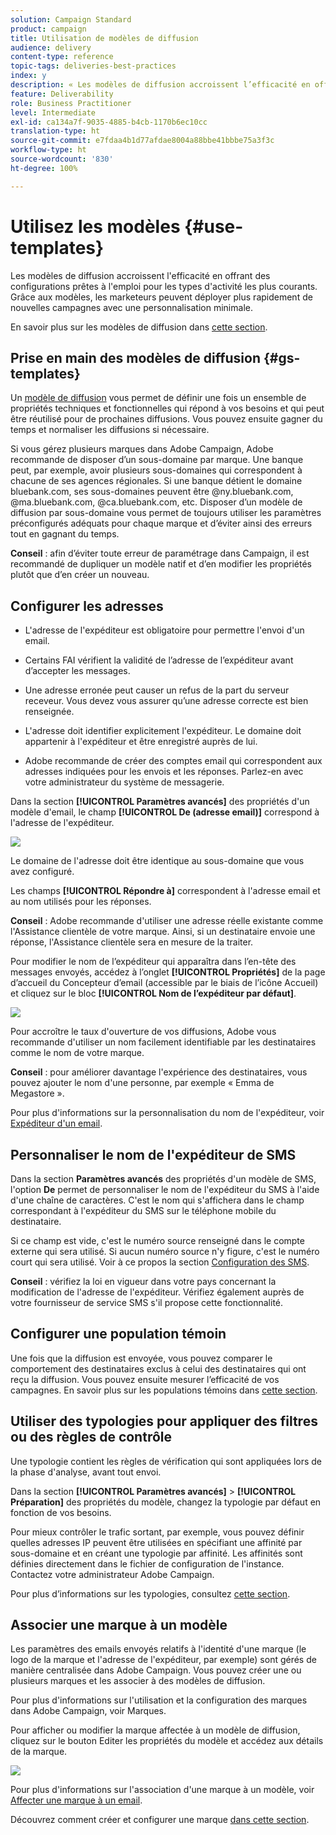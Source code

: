 ```yaml
---
solution: Campaign Standard
product: campaign
title: Utilisation de modèles de diffusion
audience: delivery
content-type: reference
topic-tags: deliveries-best-practices
index: y
description: « Les modèles de diffusion accroissent l’efficacité en offrant des configurations prêtes à l’emploi pour les types d’activité les plus courants. »
feature: Deliverability
role: Business Practitioner
level: Intermediate
exl-id: ca134a7f-9035-4885-b4cb-1170b6ec10cc
translation-type: ht
source-git-commit: e7fdaa4b1d77afdae8004a88bbe41bbbe75a3f3c
workflow-type: ht
source-wordcount: '830'
ht-degree: 100%

---
```


# Utilisez les modèles {#use-templates}

Les modèles de diffusion accroissent l&#39;efficacité en offrant des configurations prêtes à l&#39;emploi pour les types d&#39;activité les plus courants. Grâce aux modèles, les marketeurs peuvent déployer plus rapidement de nouvelles campagnes avec une personnalisation minimale.

En savoir plus sur les modèles de diffusion dans [cette section](../../start/using/marketing-activity-templates.md).

## Prise en main des modèles de diffusion {#gs-templates}

Un [modèle de diffusion](../../start/using/marketing-activity-templates.md#creating-a-new-template) vous permet de définir une fois un ensemble de propriétés techniques et fonctionnelles qui répond à vos besoins et qui peut être réutilisé pour de prochaines diffusions. Vous pouvez ensuite gagner du temps et normaliser les diffusions si nécessaire.

Si vous gérez plusieurs marques dans Adobe Campaign, Adobe recommande de disposer d’un sous-domaine par marque. Une banque peut, par exemple, avoir plusieurs sous-domaines qui correspondent à chacune de ses agences régionales. Si une banque détient le domaine bluebank.com, ses sous-domaines peuvent être @ny.bluebank.com, @ma.bluebank.com, @ca.bluebank.com, etc. Disposer d’un modèle de diffusion par sous-domaine vous permet de toujours utiliser les paramètres préconfigurés adéquats pour chaque marque et d’éviter ainsi des erreurs tout en gagnant du temps.

**Conseil** : afin d’éviter toute erreur de paramétrage dans Campaign, il est recommandé de dupliquer un modèle natif et d’en modifier les propriétés plutôt que d’en créer un nouveau.

## Configurer les adresses

* L&#39;adresse de l&#39;expéditeur est obligatoire pour permettre l&#39;envoi d&#39;un email.

* Certains FAI vérifient la validité de l’adresse de l’expéditeur avant d’accepter les messages.

* Une adresse erronée peut causer un refus de la part du serveur receveur. Vous devez vous assurer qu’une adresse correcte est bien renseignée.

* L&#39;adresse doit identifier explicitement l&#39;expéditeur. Le domaine doit appartenir à l&#39;expéditeur et être enregistré auprès de lui.

* Adobe recommande de créer des comptes email qui correspondent aux adresses indiquées pour les envois et les réponses. Parlez-en avec votre administrateur du système de messagerie.

Dans la section **[!UICONTROL Paramètres avancés]** des propriétés d&#39;un modèle d&#39;email, le champ **[!UICONTROL De (adresse email)]** correspond à l&#39;adresse de l&#39;expéditeur.

![](assets/template-parameters.png)

Le domaine de l&#39;adresse doit être identique au sous-domaine que vous avez configuré.

Les champs **[!UICONTROL Répondre à]** correspondent à l&#39;adresse email et au nom utilisés pour les réponses.

**Conseil** : Adobe recommande d&#39;utiliser une adresse réelle existante comme l&#39;Assistance clientèle de votre marque. Ainsi, si un destinataire envoie une réponse, l&#39;Assistance clientèle sera en mesure de la traiter.

Pour modifier le nom de l’expéditeur qui apparaîtra dans l’en-tête des messages envoyés, accédez à l’onglet **[!UICONTROL Propriétés]** de la page d’accueil du Concepteur d’email (accessible par le biais de l’icône Accueil) et cliquez sur le bloc **[!UICONTROL Nom de l’expéditeur par défaut]**.

![](assets/template-content.png)

Pour accroître le taux d&#39;ouverture de vos diffusions, Adobe vous recommande d&#39;utiliser un nom facilement identifiable par les destinataires comme le nom de votre marque.

**Conseil** : pour améliorer davantage l&#39;expérience des destinataires, vous pouvez ajouter le nom d&#39;une personne, par exemple « Emma de Megastore ».

Pour plus d&#39;informations sur la personnalisation du nom de l&#39;expéditeur, voir [Expéditeur d&#39;un email](../../designing/using/subject-line.md#email-sender).

## Personnaliser le nom de l&#39;expéditeur de SMS

Dans la section **Paramètres avancés** des propriétés d&#39;un modèle de SMS, l&#39;option **De** permet de personnaliser le nom de l&#39;expéditeur du SMS à l&#39;aide d&#39;une chaîne de caractères. C&#39;est le nom qui s&#39;affichera dans le champ correspondant à l&#39;expéditeur du SMS sur le téléphone mobile du destinataire.

Si ce champ est vide, c&#39;est le numéro source renseigné dans le compte externe qui sera utilisé. Si aucun numéro source n&#39;y figure, c&#39;est le numéro court qui sera utilisé. Voir à ce propos la section [Configuration des SMS](../../administration/using/configuring-sms-channel.md).

**Conseil** : vérifiez la loi en vigueur dans votre pays concernant la modification de l&#39;adresse de l&#39;expéditeur. Vérifiez également auprès de votre fournisseur de service SMS s&#39;il propose cette fonctionnalité.

## Configurer une population témoin

Une fois que la diffusion est envoyée, vous pouvez comparer le comportement des destinataires exclus à celui des destinataires qui ont reçu la diffusion. Vous pouvez ensuite mesurer l’efficacité de vos campagnes. En savoir plus sur les populations témoins dans [cette section](../../sending/using/control-group.md).

## Utiliser des typologies pour appliquer des filtres ou des règles de contrôle

Une typologie contient les règles de vérification qui sont appliquées lors de la phase d&#39;analyse, avant tout envoi.

Dans la section **[!UICONTROL Paramètres avancés]** > **[!UICONTROL Préparation]** des propriétés du modèle, changez la typologie par défaut en fonction de vos besoins.

Pour mieux contrôler le trafic sortant, par exemple, vous pouvez définir quelles adresses IP peuvent être utilisées en spécifiant une affinité par sous-domaine et en créant une typologie par affinité. Les affinités sont définies directement dans le fichier de configuration de l&#39;instance. Contactez votre administrateur Adobe Campaign.

Pour plus d’informations sur les typologies, consultez [cette section](../../sending/using/managing-typologies.md).

## Associer une marque à un modèle

Les paramètres des emails envoyés relatifs à l&#39;identité d&#39;une marque (le logo de la marque et l&#39;adresse de l&#39;expéditeur, par exemple) sont gérés de manière centralisée dans Adobe Campaign. Vous pouvez créer une ou plusieurs marques et les associer à des modèles de diffusion.

Pour plus d&#39;informations sur l&#39;utilisation et la configuration des marques dans Adobe Campaign, voir Marques.

Pour afficher ou modifier la marque affectée à un modèle de diffusion, cliquez sur le bouton Editer les propriétés du modèle et accédez aux détails de la marque.

![](assets/template-brand.png)

Pour plus d&#39;informations sur l&#39;association d&#39;une marque à un modèle, voir [Affecter une marque à un email](../../administration/using/branding.md#assigning-a-brand-to-an-email).

Découvrez comment créer et configurer une marque [dans cette section](../../administration/using/branding.md#creating-a-brand).
